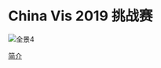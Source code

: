 # China Vis 2019 挑战赛



![全景4](README.assets/全景4.PNG)


[简介](https://github.com/YiF-Zhang/China-Vis-2019/blob/master/intro.pdf)
